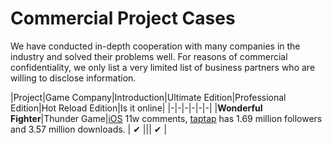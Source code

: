# Commercial Project Cases

We have conducted in-depth cooperation with many companies in the industry and solved their problems well. For reasons of commercial confidentiality, we only list a very limited list of business partners who are willing to disclose information.


|Project|Game Company|Introduction|Ultimate Edition|Professional Edition|Hot Reload Edition|Is it online|
|-|-|-|-|-|-|
|**Wonderful Fighter**|Thunder Game|[iOS](https://apps.apple.com/cn/app/%E5%A5%87%E8%91%A9%E6%88%98%E6%96%97%E5%AE%B6/id1434798394) 11w comments, [taptap](https://www.taptap.cn/app/45981?utm_medium=seo&utm_source=google) has 1.69 million followers and 3.57 million downloads. | ✔ ||| ✔ |